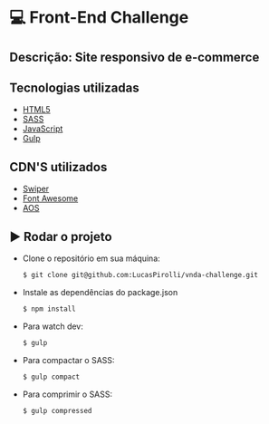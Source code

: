 # :computer: Front-End Challenge

Descrição:
Site responsivo de e-commerce
---

## Tecnologias utilizadas

- [HTML5](https://developer.mozilla.org/pt-BR/docs/Learn/Getting_started_with_the_web/HTML_basics)
- [SASS](https://sass-lang.com)
- [JavaScript](https://www.javascript.com)
- [Gulp](https://gulpjs.com)

## CDN'S utilizados

- [Swiper](https://swiperjs.com)
- [Font Awesome](https://fontawesome.com/icons)
- [AOS](https://michalsnik.github.io/aos/)

## :arrow_forward: Rodar o projeto

- Clone o repositório em sua máquina:
    ```sh
    $ git clone git@github.com:LucasPirolli/vnda-challenge.git
    ```
- Instale as dependências do package.json
    ```sh
    $ npm install
    ```
- Para watch dev:
    ```sh
    $ gulp
    ```
- Para compactar o SASS:
    ```sh
    $ gulp compact
    ```
 - Para comprimir o SASS:
    ```sh
    $ gulp compressed
    ```
